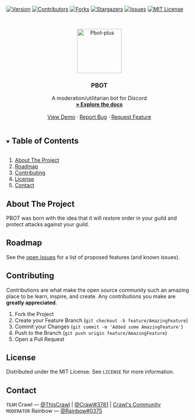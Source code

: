 [![Version][version-shield]](version-url)
[![Contributors][contributors-shield]][contributors-url]
[![Forks][forks-shield]][forks-url]
[![Stargazers][stars-shield]][stars-url]
[![Issues][issues-shield]][issues-url]
[![MIT License][license-shield]][license-url]

<!-- PROJECT LOGO -->
<br />
<p align="center">
  <a href="https://github.com/Pbot-plus/Bot">
    <img src="https://cdn.discordapp.com/avatars/835258987800821791/7dbb50307d917c76f993ac6f21146d80.png" alt="Pbot-plus" width="120" height="120">
  </a>

  <h3 align="center">PBOT</h3>

  <p align="center">
    A moderation/utilitarian bot for Discord
    <br />
    <a href="https://proxity.ml/" target="_blank"><strong>» Explore the docs</strong></a>
    <br />
    <br />
    <a href="https://github.com/Pbot-plus/Bot">View Demo</a>
    ·
    <a href="https://github.com/Pbot-plus/Bot/issues">Report Bug</a>
    ·
    <a href="https://github.com/Pbot-plus/Bot/issues">Request Feature</a>
  </p>
</p>

<!-- TABLE OF CONTENTS -->
<details open="open">
  <summary><h2 style="display: inline-block">Table of Contents</h2></summary>
  <ol>
    <li>
      <a href="#about-the-project">About The Project</a>
      <ul>
        </ul>
    </li>
    <li><a href="#roadmap">Roadmap</a></li>
    <li><a href="#contributing">Contributing</a></li>
    <li><a href="#license">License</a></li>
    <li><a href="#contact">Contact</a></li>

  </ol>
</details>

<!-- ABOUT THE PROJECT -->

## About The Project

PBOT was born with the idea that it will restore order in your guild and protect attacks against your guild.

<!-- ROADMAP -->

## Roadmap

See the [open issues](https://github.com/Pbot-plus/Bot/issues) for a list of proposed features (and known issues).

<!-- CONTRIBUTING -->

## Contributing

Contributions are what make the open source community such an amazing place to be learn, inspire, and create. Any contributions you make are **greatly appreciated**.

1. Fork the Project
2. Create your Feature Branch (`git checkout -b feature/AmazingFeature`)
3. Commit your Changes (`git commit -m 'Added some AmazingFeature'`)
4. Push to the Branch (`git push origin feature/AmazingFeature`)
5. Open a Pull Request


<!-- LICENSE -->

## License

Distributed under the MIT License. See `LICENSE` for more information.

<!-- CONTACT -->

## Contact

`TEAM` Crawl — [@ThisCrawl](https://twitter.com/ThisCrawl)
| [@Crawl#3781](https://discord.gg/FxAuwXCAv6) | [Crawl's Community](https://discord.gg/FxAuwXCAv6)
<br/>
`MODERATOR` Rainbow — [@Rainbow#0375](https://proxity.ml)

[version-shield]: https://img.shields.io/github/package-json/v/Pbot-plus/Bot?style=for-the-badge
[version-url]: https://github.com/Pbot-plus/Bot
[contributors-shield]: https://img.shields.io/github/contributors/Pbot-plus/Bot.svg?style=for-the-badge
[contributors-url]: https://github.com/Pbot-plus/Bot/graphs/contributors
[forks-shield]: https://img.shields.io/github/forks/Pbot-plus/Bot.svg?style=for-the-badge
[forks-url]: https://github.com/Pbot-plus/Bot/network/members
[stars-shield]: https://img.shields.io/github/stars/Pbot-plus/Bot.svg?style=for-the-badge
[stars-url]: https://github.com/Pbot-plus/Bot/stargazers
[issues-shield]: https://img.shields.io/github/issues/Pbot-plus/Bot.svg?style=for-the-badge
[issues-url]: https://github.com/Pbot-plus/Bot/issues
[license-shield]: https://img.shields.io/github/license/Pbot-plus/Bot.svg?style=for-the-badge
[license-url]: https://github.com/Pbot-plus/Bot/blob/main/LICENSE
